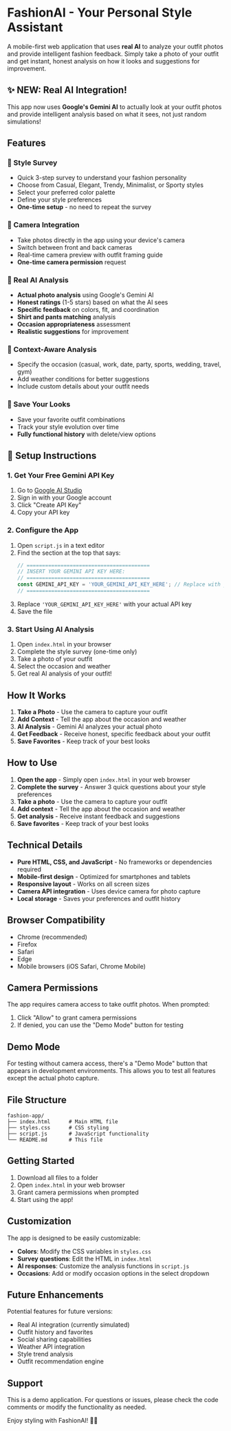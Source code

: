 # FashionAI - Your Personal Style Assistant

A mobile-first web application that uses **real AI** to analyze your outfit photos and provide intelligent fashion feedback. Simply take a photo of your outfit and get instant, honest analysis on how it looks and suggestions for improvement.

## ✨ **NEW: Real AI Integration!**

This app now uses **Google's Gemini AI** to actually look at your outfit photos and provide intelligent analysis based on what it sees, not just random simulations!

## Features

### 🎯 Style Survey
- Quick 3-step survey to understand your fashion personality
- Choose from Casual, Elegant, Trendy, Minimalist, or Sporty styles
- Select your preferred color palette
- Define your style preferences
- **One-time setup** - no need to repeat the survey

### 📸 Camera Integration
- Take photos directly in the app using your device's camera
- Switch between front and back cameras
- Real-time camera preview with outfit framing guide
- **One-time camera permission** request

### 🤖 **Real AI Analysis**
- **Actual photo analysis** using Google's Gemini AI
- **Honest ratings** (1-5 stars) based on what the AI sees
- **Specific feedback** on colors, fit, and coordination
- **Shirt and pants matching** analysis
- **Occasion appropriateness** assessment
- **Realistic suggestions** for improvement

### 🎨 Context-Aware Analysis
- Specify the occasion (casual, work, date, party, sports, wedding, travel, gym)
- Add weather conditions for better suggestions
- Include custom details about your outfit needs

### 💾 Save Your Looks
- Save your favorite outfit combinations
- Track your style evolution over time
- **Fully functional history** with delete/view options

## 🚀 **Setup Instructions**

### 1. Get Your Free Gemini API Key
1. Go to [Google AI Studio](https://makersuite.google.com/app/apikey)
2. Sign in with your Google account
3. Click "Create API Key"
4. Copy your API key

### 2. Configure the App
1. Open `script.js` in a text editor
2. Find the section at the top that says:
   ```javascript
   // ========================================
   // INSERT YOUR GEMINI API KEY HERE:
   // ========================================
   const GEMINI_API_KEY = 'YOUR_GEMINI_API_KEY_HERE'; // Replace with your actual API key
   // ========================================
   ```
3. Replace `'YOUR_GEMINI_API_KEY_HERE'` with your actual API key
4. Save the file

### 3. Start Using AI Analysis
1. Open `index.html` in your browser
2. Complete the style survey (one-time only)
3. Take a photo of your outfit
4. Select the occasion and weather
5. Get real AI analysis of your outfit!

## How It Works

1. **Take a Photo** - Use the camera to capture your outfit
2. **Add Context** - Tell the app about the occasion and weather
3. **AI Analysis** - Gemini AI analyzes your actual photo
4. **Get Feedback** - Receive honest, specific feedback about your outfit
5. **Save Favorites** - Keep track of your best looks

## How to Use

1. **Open the app** - Simply open `index.html` in your web browser
2. **Complete the survey** - Answer 3 quick questions about your style preferences
3. **Take a photo** - Use the camera to capture your outfit
4. **Add context** - Tell the app about the occasion and weather
5. **Get analysis** - Receive instant feedback and suggestions
6. **Save favorites** - Keep track of your best looks

## Technical Details

- **Pure HTML, CSS, and JavaScript** - No frameworks or dependencies required
- **Mobile-first design** - Optimized for smartphones and tablets
- **Responsive layout** - Works on all screen sizes
- **Camera API integration** - Uses device camera for photo capture
- **Local storage** - Saves your preferences and outfit history

## Browser Compatibility

- Chrome (recommended)
- Firefox
- Safari
- Edge
- Mobile browsers (iOS Safari, Chrome Mobile)

## Camera Permissions

The app requires camera access to take outfit photos. When prompted:
1. Click "Allow" to grant camera permissions
2. If denied, you can use the "Demo Mode" button for testing

## Demo Mode

For testing without camera access, there's a "Demo Mode" button that appears in development environments. This allows you to test all features except the actual photo capture.

## File Structure

```
fashion-app/
├── index.html      # Main HTML file
├── styles.css      # CSS styling
├── script.js       # JavaScript functionality
└── README.md       # This file
```

## Getting Started

1. Download all files to a folder
2. Open `index.html` in your web browser
3. Grant camera permissions when prompted
4. Start using the app!

## Customization

The app is designed to be easily customizable:

- **Colors**: Modify the CSS variables in `styles.css`
- **Survey questions**: Edit the HTML in `index.html`
- **AI responses**: Customize the analysis functions in `script.js`
- **Occasions**: Add or modify occasion options in the select dropdown

## Future Enhancements

Potential features for future versions:
- Real AI integration (currently simulated)
- Outfit history and favorites
- Social sharing capabilities
- Weather API integration
- Style trend analysis
- Outfit recommendation engine

## Support

This is a demo application. For questions or issues, please check the code comments or modify the functionality as needed.

Enjoy styling with FashionAI! 👗✨
